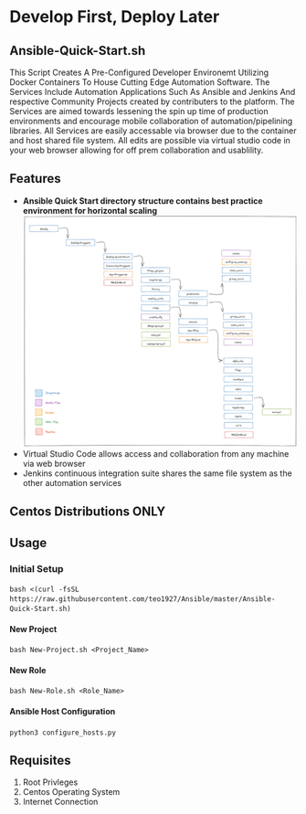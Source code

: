 # Develop First, Deploy Later
## Ansible-Quick-Start.sh
This Script Creates A Pre-Configured Developer Environemt Utilizing Docker Containers To House Cutting Edge Automation Software. The Services Include Automation Applications Such As Ansible and Jenkins And respective Community Projects created by contributers to the platform. The Services are aimed towards lessening the spin up time of production environments and encourage mobile collaboration of automation/pipelining libraries. All Services are easily accessable via browser due to the container and host shared file system. All edits are possible via virtual studio code in your web browser allowing for off prem collaboration and usablility.

## Features
- **Ansible Quick Start directory structure contains best practice environment for horizontal scaling**
![](images/Directory-Structure.png)
- Virtual Studio Code allows access and collaboration from any machine via web browser
- Jenkins continuous integration suite shares the same file system as the other automation services

## Centos Distributions ONLY

## Usage
### Initial Setup
`bash <(curl -fsSL https://raw.githubusercontent.com/teo1927/Ansible/master/Ansible-Quick-Start.sh)`
#### New Project
`bash New-Project.sh <Project_Name>`
#### New Role
`bash New-Role.sh <Role_Name>`
#### Ansible Host Configuration
`python3 configure_hosts.py`
## Requisites
1. Root Privleges
2. Centos Operating System
3. Internet Connection
